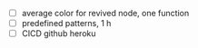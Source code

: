 - [ ] average color for revived node, one function
- [ ] predefined patterns, 1 h
- [ ] CICD github heroku